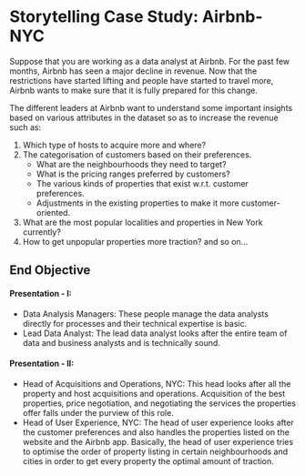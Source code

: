 # Storytelling Case Study: Airbnb-NYC

Suppose that you are working as a data analyst at Airbnb. 
For the past few months, Airbnb has seen a major decline in revenue. 
Now that the restrictions have started lifting and people have started to travel more, Airbnb wants to make sure that it is fully prepared for this change. <br>

The different leaders at Airbnb want to understand some important insights based on various attributes in the dataset so as to increase the revenue such as: <br>
1. Which type of hosts to acquire more and where? <br>
2. The categorisation of customers based on their preferences. <br>
   * What are the neighbourhoods they need to target? <br>
   * What is the pricing ranges preferred by customers? <br>
   * The various kinds of properties that exist w.r.t. customer preferences. <br>
   * Adjustments in the existing properties to make it more customer-oriented.
3. What are the most popular localities and properties in New York currently? <br>
4. How to get unpopular properties more traction? and so on... <br>

## End Objective

#### Presentation - I:
- Data Analysis Managers: These people manage the data analysts directly for processes and their technical expertise is basic. 
- Lead Data Analyst: The lead data analyst looks after the entire team of data and business analysts and is technically sound.

#### Presentation - II:
- Head of Acquisitions and Operations, NYC: This head looks after all the property and host acquisitions and operations. Acquisition of the best properties, price negotiation, and negotiating the services the properties offer falls under the purview of this role.
- Head of User Experience, NYC: The head of user experience looks after the customer preferences and also handles the properties listed on the website and the Airbnb app. Basically, the head of user experience tries to optimise the order of property listing in certain neighbourhoods and cities in order to get every property the optimal amount of traction.
